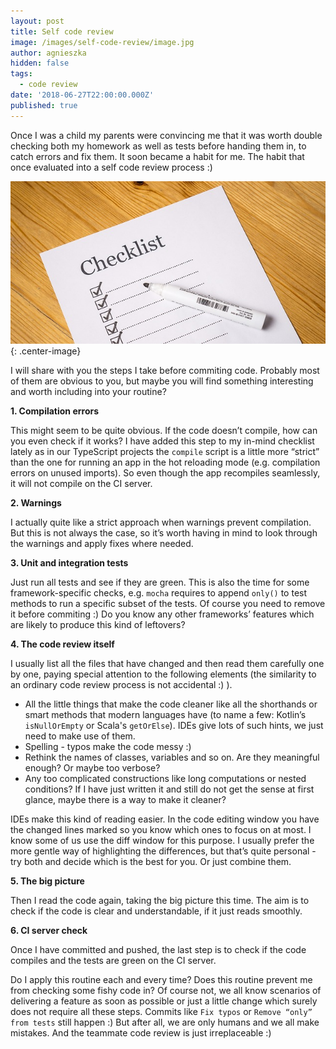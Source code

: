 ```yaml
---
layout: post
title: Self code review
image: /images/self-code-review/image.jpg
author: agnieszka
hidden: false
tags:
  - code review
date: '2018-06-27T22:00:00.000Z'
published: true
---
```


Once I was a child my parents were convincing me that it was  worth double checking both my homework as well as tests before handing them in, to catch errors and fix them. It soon became a habit for me. The habit that once evaluated into a self code review process :)

![](/images/self-code-review/image.jpg){: .center-image}

I will share with you the steps I take before commiting code. Probably most of them are obvious to you, but maybe you will find something interesting and worth including into your routine?

**1. Compilation errors**

This might seem to be quite obvious. If the code doesn’t compile, how can you even check if it works? I have added this step to my in-mind checklist lately as in our TypeScript projects the `compile` script is a little more “strict” than the one for running an app in the hot reloading mode (e.g. compilation errors on unused imports). So even though the app recompiles seamlessly, it will not compile on the CI server. 

**2. Warnings**

I actually quite like a strict approach when warnings prevent compilation. But this is not always the case, so it’s worth  having in mind to look through the warnings and apply fixes where needed.

**3. Unit and integration tests**

Just run all tests and see if they are green. This is also the time for some framework-specific checks, e.g. `mocha` requires to append `only()` to test methods to run a specific subset of the tests. Of course you need to remove it before commiting :) Do you know any other frameworks’ features which are likely to produce this kind of leftovers?

**4. The code review itself**

I usually list all the files that have changed and then read them carefully one by one, paying special attention to the following elements (the similarity to an ordinary code review process is not accidental :) ).

* All the little things that make the code cleaner like all the shorthands or smart methods that modern languages have (to name a few: Kotlin’s `isNullOrEmpty` or Scala's `getOrElse`). IDEs give lots of such hints, we just need to make use of them.
* Spelling - typos make the code messy :)
* Rethink the names of classes, variables and so on. Are they meaningful enough? Or maybe too verbose?
* Any too complicated constructions like long computations or nested conditions? If I have just written it and still do not get the sense at first glance, maybe there is a way to make it cleaner?

IDEs make this kind of reading easier. In the code editing window you have the changed lines marked so you know which ones to focus on at most. I know some of us use the diff window for this purpose. I usually prefer the more gentle way of highlighting the differences, but that’s quite personal - try both and decide which is the best for you. Or just combine them.

**5. The big picture**

Then I read the code again, taking the big picture this time. The aim is to check if the code is clear and understandable, if it just reads smoothly.

**6. CI server check** 

Once I have committed and pushed, the last step is to check if the code compiles and the tests are green on the CI server.


Do I apply this routine each and every time? Does this routine prevent me from checking some fishy code in? Of course not, we all know scenarios of delivering a feature as soon as possible or just a little change which surely does not require all these steps. Commits like `Fix typos` or `Remove “only” from tests` still happen :) But after all, we are only humans and we all make mistakes. And the teammate code review is just irreplaceable :)
